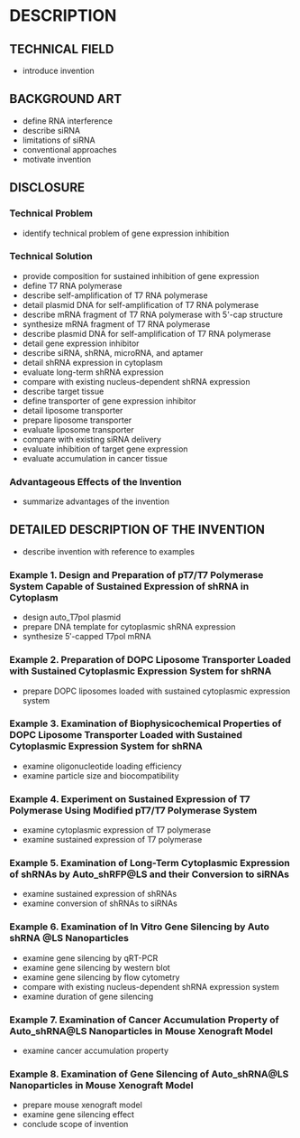 # DESCRIPTION

## TECHNICAL FIELD

- introduce invention

## BACKGROUND ART

- define RNA interference
- describe siRNA
- limitations of siRNA
- conventional approaches
- motivate invention

## DISCLOSURE

### Technical Problem

- identify technical problem of gene expression inhibition

### Technical Solution

- provide composition for sustained inhibition of gene expression
- define T7 RNA polymerase
- describe self-amplification of T7 RNA polymerase
- detail plasmid DNA for self-amplification of T7 RNA polymerase
- describe mRNA fragment of T7 RNA polymerase with 5'-cap structure
- synthesize mRNA fragment of T7 RNA polymerase
- describe plasmid DNA for self-amplification of T7 RNA polymerase
- detail gene expression inhibitor
- describe siRNA, shRNA, microRNA, and aptamer
- detail shRNA expression in cytoplasm
- evaluate long-term shRNA expression
- compare with existing nucleus-dependent shRNA expression
- describe target tissue
- define transporter of gene expression inhibitor
- detail liposome transporter
- prepare liposome transporter
- evaluate liposome transporter
- compare with existing siRNA delivery
- evaluate inhibition of target gene expression
- evaluate accumulation in cancer tissue

### Advantageous Effects of the Invention

- summarize advantages of the invention

## DETAILED DESCRIPTION OF THE INVENTION

- describe invention with reference to examples

### Example 1. Design and Preparation of pT7/T7 Polymerase System Capable of Sustained Expression of shRNA in Cytoplasm

- design auto_T7pol plasmid
- prepare DNA template for cytoplasmic shRNA expression
- synthesize 5′-capped T7pol mRNA

### Example 2. Preparation of DOPC Liposome Transporter Loaded with Sustained Cytoplasmic Expression System for shRNA

- prepare DOPC liposomes loaded with sustained cytoplasmic expression system

### Example 3. Examination of Biophysicochemical Properties of DOPC Liposome Transporter Loaded with Sustained Cytoplasmic Expression System for shRNA

- examine oligonucleotide loading efficiency
- examine particle size and biocompatibility

### Example 4. Experiment on Sustained Expression of T7 Polymerase Using Modified pT7/T7 Polymerase System

- examine cytoplasmic expression of T7 polymerase
- examine sustained expression of T7 polymerase

### Example 5. Examination of Long-Term Cytoplasmic Expression of shRNAs by Auto_shRFP@LS and their Conversion to siRNAs

- examine sustained expression of shRNAs
- examine conversion of shRNAs to siRNAs

### Example 6. Examination of In Vitro Gene Silencing by Auto shRNA @LS Nanoparticles

- examine gene silencing by qRT-PCR
- examine gene silencing by western blot
- examine gene silencing by flow cytometry
- compare with existing nucleus-dependent shRNA expression system
- examine duration of gene silencing

### Example 7. Examination of Cancer Accumulation Property of Auto_shRNA@LS Nanoparticles in Mouse Xenograft Model

- examine cancer accumulation property

### Example 8. Examination of Gene Silencing of Auto_shRNA@LS Nanoparticles in Mouse Xenograft Model

- prepare mouse xenograft model
- examine gene silencing effect
- conclude scope of invention

